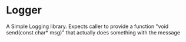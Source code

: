 # Logger
A Simple Logging library. Expects caller to provide a function "void send(const char* msg)" that actually does something with the message
